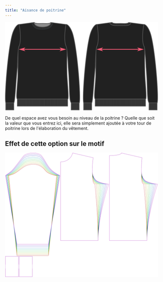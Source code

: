 ```yaml
---
title: "Aisance de poitrine"
---
```


![Aisance de poitrine](chestease.svg)

De quel espace avez vous besoin au niveau de la poitrine ? Quelle que soit la valeur que vous entrez ici, elle sera simplement ajoutée à votre tour de poitrine lors de l'élaboration du vêtement.

## Effet de cette option sur le motif

![Cette image montre l'effet de cette option en superposant plusieurs variantes qui ont une valeur différente pour cette option](sven_chestease_sample.svg "Effet de cette option sur le motif")
